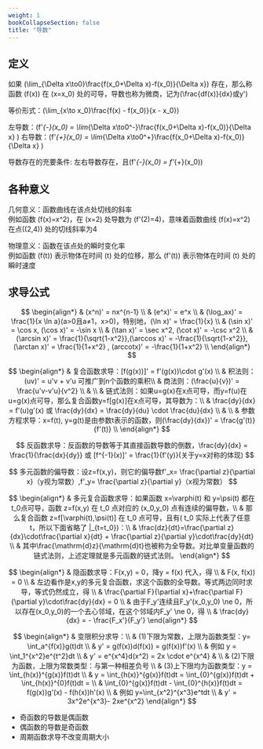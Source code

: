 ```yaml
---
weight: 1
bookCollapseSection: false
title: "导数"
---
```


## 定义


如果 \(\lim_{\Delta x\to0}\frac{f(x_0+\Delta x)-f(x_0)}{\Delta x}\) 存在，那么称函数 \(f(x)\) 在 \(x=x_0\) 处的可导，导数也称为微商，记为\(\frac{df(x)}{dx}或y'\)

等价形式：\(\lim_{x\to x_0}\frac{f(x) - f(x_0)}{x - x_0}\) 

左导数：\(f'_{-}(x_0) = \lim_{\Delta x\to0^-}\frac{f(x_0+\Delta x)-f(x_0)}{\Delta x} \)
右导数：\(f'_{+}(x_0) = \lim_{\Delta x\to0^+}\frac{f(x_0+\Delta x)-f(x_0)}{\Delta x} \)

导数存在的充要条件: 左右导数存在，且\(f'_{-}(x_0) = f'_{+}(x_0)\)

## 各种意义


几何意义：函数曲线在该点处切线的斜率  
例如函数 \(f(x)=x^2\)，在 \(x=2\) 处导数为 \(f'(2)=4\)，意味着函数曲线 \(f(x)=x^2\) 在点\((2,4)\) 处的切线斜率为4

物理意义：函数在该点处的瞬时变化率  
例如函数 \(f(t)\) 表示物体在时间 \(t\) 处的位移，那么 \(f'(t)\) 表示物体在时间 \(t\) 处的瞬时速度

## 求导公式

$$
\begin{align*}
& (x^n)' = nx^{n-1} \\
& (e^x)' = e^x \\
& (\log_ax)' = \frac{1}{x \ln a}(a>0且a≠1，x>0)，特别地，(\ln x)' = \frac{1}{x} \\
& (\sin x)' = \cos x, (\cos x)' = -\sin x \\
& (\tan x)' = \sec x^2, (\cot x)' = -\csc x^2 \\
& (\arcsin x)' = \frac{1}{\sqrt{1-x^2}},(\arccos x)' = -\frac{1}{\sqrt{1-x^2}}, (\arctan x)' = \frac{1}{1+x^2} , (arccotx)' =  -\frac{1}{1+x^2} \\
\end{align*}
$$

$$
\begin{align*}
& 复合函数求导：[f(g(x))]' = f'(g(x))\cdot g'(x) \\
& 积法则：(uv)' = u'v + v'u 可推广到n个函数的乘积\\
& 商法则：(\frac{u}{v})' = \frac{u'v-v'u}{v^2} \\
& \\
& 链式法则：如果u=g(x)在x点可导，而y=f(u)在u=g(x)点可导，那么复合函数y=f[g(x)]在x点可导，其导数为：\\
& \frac{dy}{dx} = f'(u)g'(x) 或 \frac{dy}{dx} = \frac{dy}{du} \cdot \frac{du}{dx} \\
& \\
& 参数方程求导：x=f(t), y=g(t)是由参数t表示的函数，则(\frac{dy}{dx})' = \frac{g'(t)}{f'(t)} \\
\end{align*}
$$

$$
反函数求导：反函数的导数等于其直接函数导数的倒数，\frac{dy}{dx} = \frac{1}{\frac{dx}{dy}} 或 [f^{-1}(x)]' = \frac{1}{f'(y)}(关于y=x对称的体现)
$$

$$
多元函数的偏导数：设z=f(x,y)，则它的偏导数f'_x= \frac{\partial z}{\partial x}（y视为常数）,f'_y= \frac{\partial z}{\partial y}（x视为常数）
$$

$$
\begin{align*}
& 多元复合函数求导：如果函数 x=\varphi(t) 和 y=\psi(t) 都在t_0点可导，函数 z=f(x,y) 在 t_0 点对应的 (x_0,y_0) 点有连续的偏导数，\\
& 那么复合函数 z=f[\varphi(t),\psi(t)] 在 t_0 点可导，且有( t_0 实际上代表了任意 t，所以下面省略了 |_{t=t_0})：\\
& \frac{dz}{dt}=\frac{\partial z}{dx}\cdot\frac{\partial x}{dt} + \frac{\partial z}{\partial y}\cdot\frac{dy}{dt} \\
& 其中\frac{\mathrm{d}z}{\mathrm{d}t}也被称为全导数。对比单变量函数的链式法则，上述定理就是多元函数的链式法则。
\end{align*}
$$

$$
\begin{align*}
& 隐函数求导：F(x,y) = 0，降y = f(x) 代入，得 \\
& F(x, f(x)) = 0 \\
& 左边看作是x,y的多元复合函数，求这个函数的全导数。等式两边同时求导，等式仍然成立，得 \\
& \frac{\partial F}{\partial x}+\frac{\partial F}{\partial y}\cdot\frac{dy}{dx} = 0 \\
& 由于F_y'连续且F_y'(x_0,y_0) \ne 0，所以存在(x_0,y_0)的一个去心邻域，在这个邻域内F_y' \ne 0，得 \\
& \frac{dy}{dx} = - \frac{F_x'}{F_y'}
\end{align*}
$$

$$
\begin{align*}
& 变限积分求导：\\
& (1)下限为常数，上限为函数类型：y= \int_a^{f(x)}g(t)dt \\
& y' = g(f(x))d(f(x)) = g(f(x))f'(x) \\
& 例如 y = \int_1^{x^2}e^{t^2}dt \\
& y' = e^{x^4}d(x^2) = 2x \cdot e^{x^4}
& \\
& (2)下限为函数，上限为常数类型：与第一种相差负号 \\
& (3)上下限均为函数类型：y = \int_{h(x)}^{g(x)}f(t)dt \\
& y = \int_{h(x)}^{g(x)}f(t)dt = \int_{0}^{g(x)}f(t)dt + \int_{h(x)}^{0}f(t)dt = \\
& \int_{0}^{g(x)}f(t)dt - \int_{0}^{h(x)}f(t)dt = f(g(x))g'(x) - f(h(x))h'(x) \\
& 例如 y=\int_{x^2}^{x^3}e^tdt \\
& y' = 3x^2e^{x^3}- 2xe^{x^2}
\end{align*}
$$

- 奇函数的导数是偶函数
- 偶函数的导数是奇函数
- 周期函数求导不改变周期大小